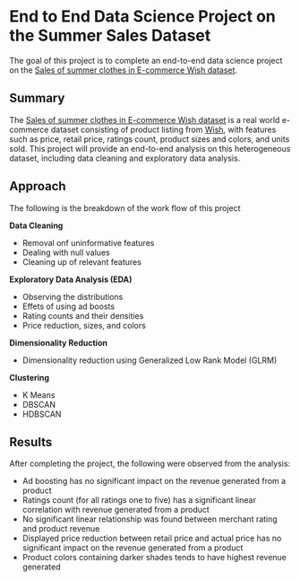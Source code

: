 # End to End Data Science Project on the Summer Sales Dataset

The goal of this project is to complete an end-to-end data science project on the [Sales of summer clothes in E-commerce Wish dataset](https://www.kaggle.com/jmmvutu/summer-products-and-sales-in-ecommerce-wish).

## Summary

The [Sales of summer clothes in E-commerce Wish dataset](https://www.kaggle.com/jmmvutu/summer-products-and-sales-in-ecommerce-wish) is a real world e-commerce dataset consisting of product listing from [Wish](https://www.wish.com/search/platform), with features such as price, retail price, ratings count, product sizes and colors, and units sold. This project will provide an end-to-end analysis on this heterogeneous dataset, including data cleaning and exploratory data analysis.

## Approach

The following is the breakdown of the work flow of this project

**Data Cleaning**
* Removal onf uninformative features
* Dealing with null values
* Cleaning up of relevant features

**Exploratory Data Analysis (EDA)**
* Observing the distributions
* Effets of using ad boosts
* Rating counts and their densities
* Price reduction, sizes, and colors

**Dimensionality Reduction**
* Dimensionality reduction using Generalized Low Rank Model (GLRM)

**Clustering**
* K Means
* DBSCAN
* HDBSCAN

## Results 

After completing the project, the following were observed from the analysis:

* Ad boosting has no significant impact on the revenue generated from a product
* Ratings count (for all ratings one to five) has a significant linear correlation with revenue generated from a product
* No significant linear relationship was found between merchant rating and product revenue
* Displayed price reduction between retail price and actual price has no significant impact on the revenue generated from a product
* Product colors containing darker shades tends to have highest revenue generated 
